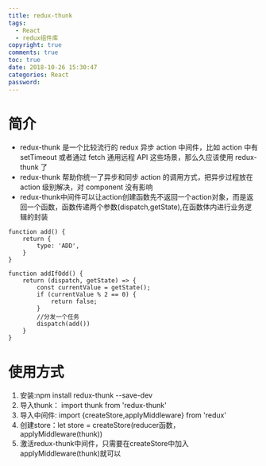 ```yaml
---
title: redux-thunk
tags:
  - React
  - redux组件库
copyright: true
comments: true
toc: true
date: 2018-10-26 15:30:47
categories: React
password:
---
```

# 简介
* redux-thunk 是一个比较流行的 redux 异步 action 中间件，比如 action 中有 setTimeout 或者通过  fetch 通用远程 API 这些场景，那么久应该使用 redux-thunk 了
* redux-thunk 帮助你统一了异步和同步 action 的调用方式，把异步过程放在 action 级别解决，对 component 没有影响
* redux-thunk中间件可以让action创建函数先不返回一个action对象，而是返回一个函数，函数传递两个参数(dispatch,getState),在函数体内进行业务逻辑的封装
~~~
function add() {
    return {
        type: 'ADD',
    }
}

function addIfOdd() {
    return (dispatch, getState) => {
        const currentValue = getState();
        if (currentValue % 2 == 0) {
            return false;
        }
        //分发一个任务
        dispatch(add())
    }
}
~~~

# 使用方式
1. 安装:npm install redux-thunk --save-dev
2. 导入thunk： import thunk from 'redux-thunk'
3. 导入中间件: import {createStore,applyMiddleware} from 'redux'
4. 创建store：let store = createStore(reducer函数，applyMiddleware(thunk))
5. 激活redux-thunk中间件，只需要在createStore中加入applyMiddleware(thunk)就可以